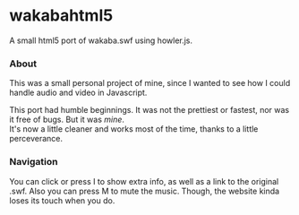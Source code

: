 # wakabahtml5
A small html5 port of wakaba.swf using howler.js.  

### About

This was a small personal project of mine, since I wanted to see how I could handle audio and video in Javascript.  

This port had humble beginnings. It was not the prettiest or fastest, nor was it free of bugs. But it was _mine_.  
It's now a little cleaner and works most of the time, thanks to a little perceverance.

### Navigation

You can click or press I to show extra info, as well as a link to the original .swf.
Also you can press M to mute the music. Though, the website kinda loses its touch when you do.
